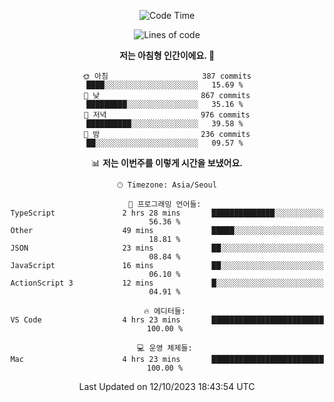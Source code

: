 <div align='center'>
 
<!--START_SECTION:waka-->
![Code Time](http://img.shields.io/badge/Code%20Time-3%2C009%20hrs%2050%20mins-blue)

![Lines of code](https://img.shields.io/badge/%EC%A0%80%EB%8A%94%20%EC%97%AC%ED%83%9C%EA%B9%8C%EC%A7%80%20-1.2%20million%20%EC%A4%84%EC%9D%98%20%EC%BD%94%EB%93%9C%EB%A5%BC%20%EC%9E%91%EC%84%B1%ED%96%88%EC%96%B4%EC%9A%94.-blue)

**저는 아침형 인간이에요. 🐤** 

```text
🌞 아침                     387 commits         ████░░░░░░░░░░░░░░░░░░░░░   15.69 % 
🌆 낮　                     867 commits         █████████░░░░░░░░░░░░░░░░   35.16 % 
🌃 저녁                     976 commits         ██████████░░░░░░░░░░░░░░░   39.58 % 
🌙 밤　                     236 commits         ██░░░░░░░░░░░░░░░░░░░░░░░   09.57 % 
```


📊 **저는 이번주를 이렇게 시간을 보냈어요.** 

```text
🕑︎ Timezone: Asia/Seoul

💬 프로그래밍 언어들: 
TypeScript               2 hrs 28 mins       ██████████████░░░░░░░░░░░   56.36 % 
Other                    49 mins             █████░░░░░░░░░░░░░░░░░░░░   18.81 % 
JSON                     23 mins             ██░░░░░░░░░░░░░░░░░░░░░░░   08.84 % 
JavaScript               16 mins             ██░░░░░░░░░░░░░░░░░░░░░░░   06.10 % 
ActionScript 3           12 mins             █░░░░░░░░░░░░░░░░░░░░░░░░   04.91 % 

🔥 에디터들: 
VS Code                  4 hrs 23 mins       █████████████████████████   100.00 % 

💻 운영 체제들: 
Mac                      4 hrs 23 mins       █████████████████████████   100.00 % 
```


 Last Updated on 12/10/2023 18:43:54 UTC
<!--END_SECTION:waka-->
 </div>
<!---
Emewjin/Emewjin is a ✨ special ✨ repository because its `README.md` (this file) appears on your GitHub profile.
You can click the Preview link to take a look at your changes.
--->
